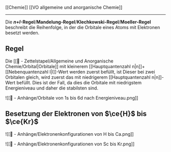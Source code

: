 [[Chemie]] [[VO allgemeine und anorganische Chemie]] 

---

Die ***n*+*l*-Regel**/**Mandelung-Regel**/**Klechkowski-Regel**/**Moeller-Regel** beschreibt die Reihenfolge, in der die Orbitale eines Atoms mit Elektronen besetzt werden.

## Regel

Die [[📄 - Zettelstapel/Allgemeine und Anorganische Chemie/Orbital|Orbitale]] mit kleinerem [[Hauptquantenzahl n|n]]+[[Nebenquantenzahl l|l]]-Wert werden zuerst befüllt, ist Dieser bei zwei Orbitalen gleich, wird zuerst das mit niedrigerem [[Hauptquantenzahl n|n]]-Wert befüllt. Dies ist der Fall, da dies die Orbitale mit niedrigstem Energieniveau und daher die stabilsten sind.

![[📎 - Anhänge/Orbitale von 1s bis 6d nach Energieniveau.png]]

## Besetzung der Elektronen von $\ce{H}$ bis $\ce{Kr}$

![[📎 - Anhänge/Elektronenkonfigurationen von H bis Ca.png]]

![[📎 - Anhänge/Elektronenkonfigurationen von Sc bis Kr.png]]
